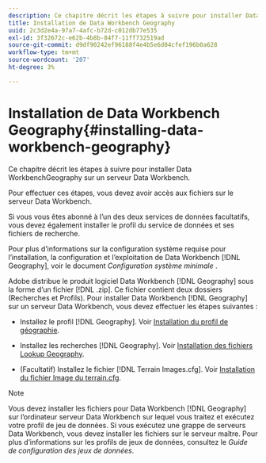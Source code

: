 ```yaml
---
description: Ce chapitre décrit les étapes à suivre pour installer Data WorkbenchGeography sur un serveur Data Workbench.
title: Installation de Data Workbench Geography
uuid: 2c3d2e4a-97a7-4afc-b72d-c012db77e535
exl-id: 3f32672c-e62b-4b8b-84f7-11ff732519ad
source-git-commit: d9df90242ef96188f4e4b5e6d04cfef196b0a628
workflow-type: tm+mt
source-wordcount: '207'
ht-degree: 3%

---
```


# Installation de Data Workbench Geography{#installing-data-workbench-geography}

Ce chapitre décrit les étapes à suivre pour installer Data WorkbenchGeography sur un serveur Data Workbench.

Pour effectuer ces étapes, vous devez avoir accès aux fichiers sur le serveur Data Workbench.

Si vous vous êtes abonné à l’un des deux services de données facultatifs, vous devez également installer le profil du service de données et ses fichiers de recherche.

Pour plus d’informations sur la configuration système requise pour l’installation, la configuration et l’exploitation de Data Workbench [!DNL Geography], voir le document *Configuration système minimale* .

Adobe distribue le produit logiciel Data Workbench [!DNL Geography] sous la forme d’un fichier [!DNL .zip]. Ce fichier contient deux dossiers (Recherches et Profils). Pour installer Data Workbench [!DNL Geography] sur un serveur Data Workbench, vous devez effectuer les étapes suivantes :

* Installez le profil [!DNL Geography]. Voir [Installation du profil de géographie](../../../home/c-geo-oview/c-inst-geo/t-inst-geo-prof.md).

* Installez les recherches [!DNL Geography]. Voir [Installation des fichiers Lookup Geography](../../../home/c-geo-oview/c-inst-geo/t-inst-lkp-files.md).

* (Facultatif) Installez le fichier [!DNL Terrain Images.cfg]. Voir [Installation du fichier Image du terrain.cfg](../../../home/c-geo-oview/c-inst-geo/t-inst-trn-imgs-file.md).

>[!NOTE]
>
>Vous devez installer les fichiers pour Data Workbench [!DNL Geography] sur l’ordinateur serveur Data Workbench sur lequel vous traitez et exécutez votre profil de jeu de données. Si vous exécutez une grappe de serveurs Data Workbench, vous devez installer les fichiers sur le serveur maître. Pour plus d’informations sur les profils de jeux de données, consultez le *Guide de configuration des jeux de données*.
